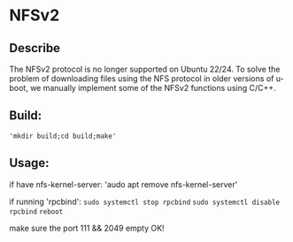 # NFSv2
## Describe
The NFSv2 protocol is no longer supported on Ubuntu 22/24. To solve the problem of downloading files using the NFS protocol in older versions of u-boot, we manually implement some of the NFSv2 functions using C/C++.

## Build:
    'mkdir build;cd build;make'

## Usage:
if have nfs-kernel-server:
'audo apt remove nfs-kernel-server'

if running 'rpcbind':
`sudo systemctl stop rpcbind`
`sudo systemctl disable rpcbind`
`reboot`

make sure the port 111 && 2049 empty
OK!

